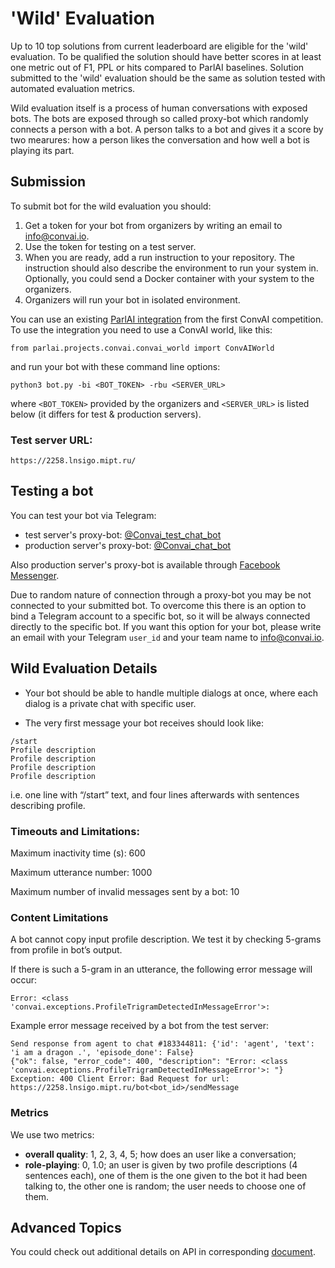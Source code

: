 # 'Wild' Evaluation

Up to 10 top solutions from current leaderboard are eligible for the 'wild' evaluation. To be qualified the solution should have better scores in at least one metric out of F1, PPL or hits compared to ParlAI baselines. Solution submitted to the 'wild' evaluation should be the same as solution tested with automated evaluation metrics.

Wild evaluation itself is a process of human conversations with exposed bots. The bots are exposed through so called proxy-bot which randomly connects a person with a bot. A person talks to a bot and gives it a score by two mearures: how a person likes the conversation and how well a bot is playing its part.

## Submission

To submit bot for the wild evaluation you should:
1. Get a token for your bot from organizers by writing an email to info@convai.io.
2. Use the token for testing on a test server.
3. When you are ready, add a run instruction to your repository. The instruction should also describe the environment to run your system in. Optionally, you could send a Docker container with your system to the organizers. 
4. Organizers will run your bot in isolated environment.

You can use an existing [ParlAI integration](https://github.com/facebookresearch/ParlAI/tree/master/projects/convai) from the first ConvAI competition. To use the integration you need to use a ConvAI world, like this:

```from parlai.projects.convai.convai_world import ConvAIWorld```

and run your bot with these command line options:

```python3 bot.py -bi <BOT_TOKEN> -rbu <SERVER_URL>```

where `<BOT_TOKEN>` provided by the organizers and `<SERVER_URL>` is listed below (it differs for test & production servers).

### Test server URL: 

    https://2258.lnsigo.mipt.ru/

## Testing a bot
You can test your bot via Telegram: 
- test server's proxy-bot: [@Convai_test_chat_bot](https://t.me/Convai_test_chat_bot)
- production server's proxy-bot: [@Convai_chat_bot](https://t.me/Convai_chat_bot)

Also production server's proxy-bot is available through [Facebook Messenger](https://www.messenger.com/t/convai.io).

Due to random nature of connection through a proxy-bot you may be not connected to your submitted bot. To overcome this there is an option to bind a Telegram account to a specific bot, so it will be always connected directly to the specific bot. If you want this option for your bot, please write an email with your Telegram `user_id` and your team name to info@convai.io.


## Wild Evaluation Details

* Your bot should be able to handle multiple dialogs at once, where each dialog is a private chat with specific user.

* The very first message your bot receives should look like:
```
/start
Profile description
Profile description
Profile description
Profile description
```
i.e. one line with “/start” text, and four lines afterwards with sentences describing profile.

### Timeouts and Limitations:

Maximum inactivity time (s): 				600

Maximum utterance number: 					1000

Maximum number of invalid messages sent by a bot:			10

### Content Limitations

A bot cannot copy input profile description. We test it by checking 5-grams from profile in bot’s output.

If there is such a 5-gram in an utterance, the following error message will occur:

```Error: <class 'convai.exceptions.ProfileTrigramDetectedInMessageError'>: ```

Example error message received by a bot from the test server:

```
Send response from agent to chat #183344811: {'id': 'agent', 'text': 'i am a dragon .', 'episode_done': False}
{"ok": false, "error_code": 400, "description": "Error: <class 'convai.exceptions.ProfileTrigramDetectedInMessageError'>: "}
Exception: 400 Client Error: Bad Request for url: https://2258.lnsigo.mipt.ru/bot<bot_id>/sendMessage
```

### Metrics

We use two metrics:
- __overall quality__: 1, 2, 3, 4, 5; how does an user like a conversation;
- __role-playing__: 0, 1.0; an user is given by two profile descriptions (4 sentences each), one of them is the one given to the bot it had been talking to, the other one is random; the user needs to choose one of them.

## Advanced Topics
You could check out additional details on API in corresponding [document](./advanced.md).
